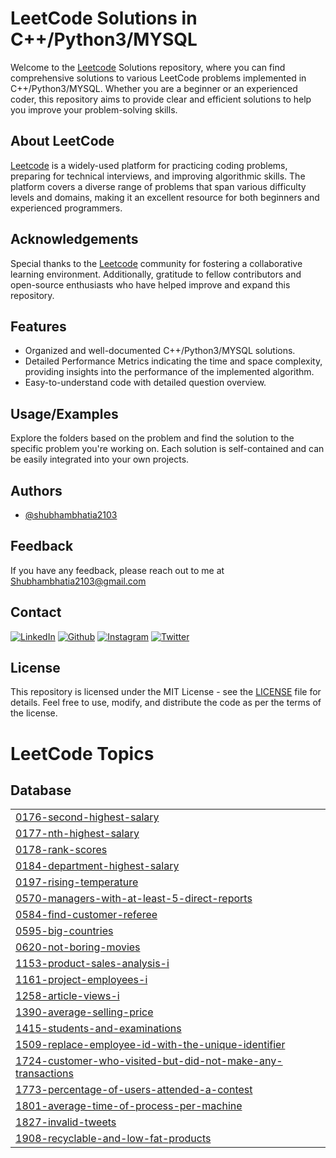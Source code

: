 
# LeetCode Solutions in C++/Python3/MYSQL


Welcome to the [Leetcode](https://leetcode.com/) Solutions repository, where you can find comprehensive solutions to various LeetCode problems implemented in C++/Python3/MYSQL. Whether you are a beginner or an experienced coder, this repository aims to provide clear and efficient solutions to help you improve your problem-solving skills.



## About LeetCode

[Leetcode](https://leetcode.com/) is a widely-used platform for practicing coding problems, preparing for technical interviews, and improving algorithmic skills. The platform covers a diverse range of problems that span various difficulty levels and domains, making it an excellent resource for both beginners and experienced programmers.


## Acknowledgements

Special thanks to the [Leetcode](https://leetcode.com/) community for fostering a collaborative learning environment. Additionally, gratitude to fellow contributors and open-source enthusiasts who have helped improve and expand this repository.


## Features

- Organized and well-documented C++/Python3/MYSQL solutions.
- Detailed Performance Metrics indicating the time and space complexity, providing insights into the performance of the implemented algorithm.
- Easy-to-understand code with detailed question overview.



## Usage/Examples

Explore the folders based on the problem and find the solution to the specific problem you're working on. Each solution is self-contained and can be easily integrated into your own projects.



## Authors

- [@shubhambhatia2103](https://www.linkedin.com/in/shubhambhatia2103/)

## Feedback

If you have any feedback, please reach out to me at Shubhambhatia2103@gmail.com

## Contact

[<img target="_blank" src="https://img.icons8.com/bubbles/100/000000/linkedin.png" title="LinkedIn">](https://www.linkedin.com/in/shubhambhatia2103/) [<img target="_blank" src="https://img.icons8.com/bubbles/100/000000/github.png" title="Github">](https://github.com/shubhambhatia2103) [<img target="_blank" src="https://img.icons8.com/bubbles/100/000000/instagram-new.png" title="Instagram">](https://instagram.com/6eingshubham) [<img target="_blank" src="https://img.icons8.com/bubbles/100/000000/twitter-squared.png" title="Twitter">](https://twitter.com/whoodattboyy)



## License

This repository is licensed under the MIT License - see the [LICENSE](https://github.com/shubhambhatia2103/leetcode/blob/main/LICENSE) file for details. Feel free to use, modify, and distribute the code as per the terms of the license.


<!---LeetCode Topics Start-->
# LeetCode Topics
## Database
|  |
| ------- |
| [0176-second-highest-salary](https://github.com/shubhambhatia2103/leetcode/tree/master/0176-second-highest-salary) |
| [0177-nth-highest-salary](https://github.com/shubhambhatia2103/leetcode/tree/master/0177-nth-highest-salary) |
| [0178-rank-scores](https://github.com/shubhambhatia2103/leetcode/tree/master/0178-rank-scores) |
| [0184-department-highest-salary](https://github.com/shubhambhatia2103/leetcode/tree/master/0184-department-highest-salary) |
| [0197-rising-temperature](https://github.com/shubhambhatia2103/leetcode/tree/master/0197-rising-temperature) |
| [0570-managers-with-at-least-5-direct-reports](https://github.com/shubhambhatia2103/leetcode/tree/master/0570-managers-with-at-least-5-direct-reports) |
| [0584-find-customer-referee](https://github.com/shubhambhatia2103/leetcode/tree/master/0584-find-customer-referee) |
| [0595-big-countries](https://github.com/shubhambhatia2103/leetcode/tree/master/0595-big-countries) |
| [0620-not-boring-movies](https://github.com/shubhambhatia2103/leetcode/tree/master/0620-not-boring-movies) |
| [1153-product-sales-analysis-i](https://github.com/shubhambhatia2103/leetcode/tree/master/1153-product-sales-analysis-i) |
| [1161-project-employees-i](https://github.com/shubhambhatia2103/leetcode/tree/master/1161-project-employees-i) |
| [1258-article-views-i](https://github.com/shubhambhatia2103/leetcode/tree/master/1258-article-views-i) |
| [1390-average-selling-price](https://github.com/shubhambhatia2103/leetcode/tree/master/1390-average-selling-price) |
| [1415-students-and-examinations](https://github.com/shubhambhatia2103/leetcode/tree/master/1415-students-and-examinations) |
| [1509-replace-employee-id-with-the-unique-identifier](https://github.com/shubhambhatia2103/leetcode/tree/master/1509-replace-employee-id-with-the-unique-identifier) |
| [1724-customer-who-visited-but-did-not-make-any-transactions](https://github.com/shubhambhatia2103/leetcode/tree/master/1724-customer-who-visited-but-did-not-make-any-transactions) |
| [1773-percentage-of-users-attended-a-contest](https://github.com/shubhambhatia2103/leetcode/tree/master/1773-percentage-of-users-attended-a-contest) |
| [1801-average-time-of-process-per-machine](https://github.com/shubhambhatia2103/leetcode/tree/master/1801-average-time-of-process-per-machine) |
| [1827-invalid-tweets](https://github.com/shubhambhatia2103/leetcode/tree/master/1827-invalid-tweets) |
| [1908-recyclable-and-low-fat-products](https://github.com/shubhambhatia2103/leetcode/tree/master/1908-recyclable-and-low-fat-products) |
<!---LeetCode Topics End-->